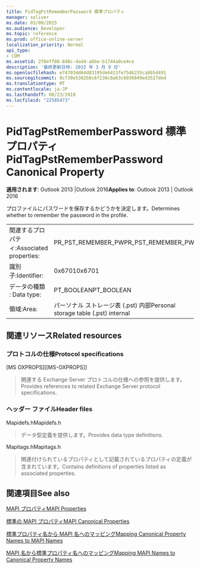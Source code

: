 ```yaml
---
title: PidTagPstRememberPassword 標準プロパティ
manager: soliver
ms.date: 03/09/2015
ms.audience: Developer
ms.topic: reference
ms.prod: office-online-server
localization_priority: Normal
api_type:
- COM
ms.assetid: 2f8eff88-848c-4ad4-a6be-b1744a0ce4ce
description: '最終更新日時: 2015 年 3 月 9 日'
ms.openlocfilehash: e747034d64d83105de6413fe7546235cabb5d491
ms.sourcegitcommit: 0cf39e5382b8c6f236c8a63c6036849ed3527ded
ms.translationtype: MT
ms.contentlocale: ja-JP
ms.lasthandoff: 08/23/2018
ms.locfileid: "22585473"
---
```

# <a name="pidtagpstrememberpassword-canonical-property"></a><span data-ttu-id="b54fc-103">PidTagPstRememberPassword 標準プロパティ</span><span class="sxs-lookup"><span data-stu-id="b54fc-103">PidTagPstRememberPassword Canonical Property</span></span>

  
  
<span data-ttu-id="b54fc-104">**適用されます**: Outlook 2013 |Outlook 2016</span><span class="sxs-lookup"><span data-stu-id="b54fc-104">**Applies to**: Outlook 2013 | Outlook 2016</span></span> 
  
<span data-ttu-id="b54fc-105">プロファイルにパスワードを保存するかどうかを決定します。</span><span class="sxs-lookup"><span data-stu-id="b54fc-105">Determines whether to remember the password in the profile.</span></span>
  
|||
|:-----|:-----|
|<span data-ttu-id="b54fc-106">関連するプロパティ:</span><span class="sxs-lookup"><span data-stu-id="b54fc-106">Associated properties:</span></span>  <br/> |<span data-ttu-id="b54fc-107">PR_PST_REMEMBER_PW</span><span class="sxs-lookup"><span data-stu-id="b54fc-107">PR_PST_REMEMBER_PW</span></span>  <br/> |
|<span data-ttu-id="b54fc-108">識別子:</span><span class="sxs-lookup"><span data-stu-id="b54fc-108">Identifier:</span></span>  <br/> |<span data-ttu-id="b54fc-109">0x6701</span><span class="sxs-lookup"><span data-stu-id="b54fc-109">0x6701</span></span>  <br/> |
|<span data-ttu-id="b54fc-110">データの種類 : </span><span class="sxs-lookup"><span data-stu-id="b54fc-110">Data type:</span></span>  <br/> |<span data-ttu-id="b54fc-111">PT_BOOLEAN</span><span class="sxs-lookup"><span data-stu-id="b54fc-111">PT_BOOLEAN</span></span>  <br/> |
|<span data-ttu-id="b54fc-112">領域:</span><span class="sxs-lookup"><span data-stu-id="b54fc-112">Area:</span></span>  <br/> |<span data-ttu-id="b54fc-113">パーソナル ストレージ表 (.pst) 内部</span><span class="sxs-lookup"><span data-stu-id="b54fc-113">Personal storage table (.pst) internal</span></span>  <br/> |
   
## <a name="related-resources"></a><span data-ttu-id="b54fc-114">関連リソース</span><span class="sxs-lookup"><span data-stu-id="b54fc-114">Related resources</span></span>

### <a name="protocol-specifications"></a><span data-ttu-id="b54fc-115">プロトコルの仕様</span><span class="sxs-lookup"><span data-stu-id="b54fc-115">Protocol specifications</span></span>

<span data-ttu-id="b54fc-116">[MS OXPROPS]</span><span class="sxs-lookup"><span data-stu-id="b54fc-116">[[MS-OXPROPS]]</span></span> 
  
> <span data-ttu-id="b54fc-117">関連する Exchange Server プロトコルの仕様への参照を提供します。</span><span class="sxs-lookup"><span data-stu-id="b54fc-117">Provides references to related Exchange Server protocol specifications.</span></span>
    
### <a name="header-files"></a><span data-ttu-id="b54fc-118">ヘッダー ファイル</span><span class="sxs-lookup"><span data-stu-id="b54fc-118">Header files</span></span>

<span data-ttu-id="b54fc-119">Mapidefs.h</span><span class="sxs-lookup"><span data-stu-id="b54fc-119">Mapidefs.h</span></span>
  
> <span data-ttu-id="b54fc-120">データ型定義を提供します。</span><span class="sxs-lookup"><span data-stu-id="b54fc-120">Provides data type definitions.</span></span>
    
<span data-ttu-id="b54fc-121">Mapitags.h</span><span class="sxs-lookup"><span data-stu-id="b54fc-121">Mapitags.h</span></span>
  
> <span data-ttu-id="b54fc-122">関連付けられているプロパティとして記載されているプロパティの定義が含まれています。</span><span class="sxs-lookup"><span data-stu-id="b54fc-122">Contains definitions of properties listed as associated properties.</span></span>
    
## <a name="see-also"></a><span data-ttu-id="b54fc-123">関連項目</span><span class="sxs-lookup"><span data-stu-id="b54fc-123">See also</span></span>



[<span data-ttu-id="b54fc-124">MAPI プロパティ</span><span class="sxs-lookup"><span data-stu-id="b54fc-124">MAPI Properties</span></span>](mapi-properties.md)
  
[<span data-ttu-id="b54fc-125">標準の MAPI プロパティ</span><span class="sxs-lookup"><span data-stu-id="b54fc-125">MAPI Canonical Properties</span></span>](mapi-canonical-properties.md)
  
[<span data-ttu-id="b54fc-126">標準プロパティ名から MAPI 名へのマッピング</span><span class="sxs-lookup"><span data-stu-id="b54fc-126">Mapping Canonical Property Names to MAPI Names</span></span>](mapping-canonical-property-names-to-mapi-names.md)
  
[<span data-ttu-id="b54fc-127">MAPI 名から標準プロパティ名へのマッピング</span><span class="sxs-lookup"><span data-stu-id="b54fc-127">Mapping MAPI Names to Canonical Property Names</span></span>](mapping-mapi-names-to-canonical-property-names.md)


